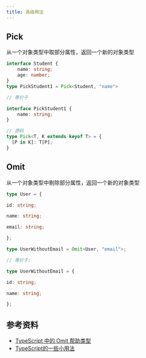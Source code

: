 ```yaml
---
title: 高级用法
---
```


## Pick

从一个对象类型中取部分属性，返回一个新的对象类型

```ts
interface Student {
    name: string;
    age: number;
}
type PickStudent1 = Pick<Student, "name"> 

// 等价于

interface PickStudent1 {
    name: string;
}

// 源码
type Pick<T, K extends keyof T> = {
  [P in K]: T[P];
}
```

## Omit

从一个对象类型中剔除部分属性，返回一个新的对象类型

```ts
type User = {

id: string;

name: string;

email: string;

};

type UserWithoutEmail = Omit<User, "email">;

// 等价于:

type UserWithoutEmail = {

id: string;

name: string;

};
```

## 参考资料

- [TypeScript 中的 Omit 帮助类型](https://segmentfault.com/a/1190000022429482)
- [TypeScript的一些小用法](https://zhuanlan.zhihu.com/p/52662645)